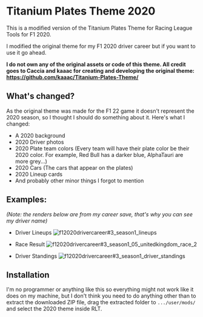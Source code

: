 # Titanium Plates Theme 2020
This is a modified version of the Titanium Plates Theme for Racing League Tools for F1 2020.

I modified the original theme for my F1 2020 driver career but if you want to use it go ahead.

**__I do not own any of the original assets or code of this theme. All credit goes to Caccia and kaaac for creating and developing the original theme: https://github.com/kaaac/Titanium-Plates-Theme/__**

## What's changed?
As the original theme was made for the F1 22 game it doesn't represent the 2020 season, so I thought I should do something about it.
Here's what I changed:
- A 2020 background
- 2020 Driver photos
- 2020 Plate team colors (Every team will have their plate color be their 2020 color. For example, Red Bull has a darker blue, AlphaTauri are more grey...)
- 2020 Cars (The cars that appear on the plates)
- 2020 Lineup cards
- And probably other minor things I forgot to mention

## Examples:
*(Note: the renders below are from my career save, that's why you can see my driver name)*
- Driver Lineups
![f12020drivercareer#3_season1_lineups](https://user-images.githubusercontent.com/54620172/229136917-7451d0b3-ac5e-4afe-90de-5f4e590c92c1.png)

- Race Result
![f12020drivercareer#3_season1_05_unitedkingdom_race_2](https://user-images.githubusercontent.com/54620172/229137371-a6a6321b-8fa8-44ee-bab2-3857fc8ee46f.png)

- Driver Standings
![f12020drivercareer#3_season1_driver_standings](https://user-images.githubusercontent.com/54620172/229138030-1b616fc8-e71b-42f2-a3d3-1f407400caa8.png)



## Installation
I'm no programmer or anything like this so everything might not work like it does on my machine, but I don't think you need to do anything other than to extract the downloaded ZIP file, drag the extracted folder to `.../user/mods/` and select the 2020 theme inside RLT.
